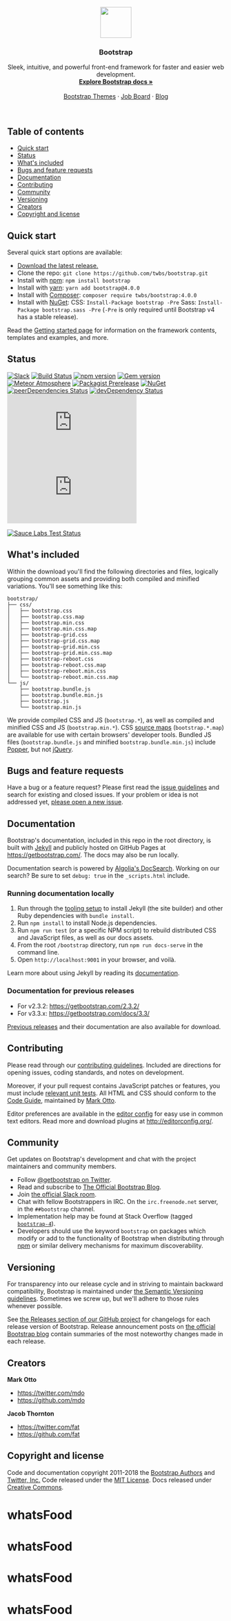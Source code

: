 <p align="center">
  <a href="https://getbootstrap.com/">
    <img src="https://getbootstrap.com/assets/brand/bootstrap-solid.svg" alt="" width=72 height=72>
  </a>

  <h3 align="center">Bootstrap</h3>

  <p align="center">
    Sleek, intuitive, and powerful front-end framework for faster and easier web development.
    <br>
    <a href="https://getbootstrap.com/docs/4.0/"><strong>Explore Bootstrap docs »</strong></a>
    <br>
    <br>
    <a href="https://themes.getbootstrap.com/">Bootstrap Themes</a>
    ·
    <a href="https://jobs.getbootstrap.com/">Job Board</a>
    ·
    <a href="https://blog.getbootstrap.com/">Blog</a>
  </p>
</p>

<br>

## Table of contents

- [Quick start](#quick-start)
- [Status](#status)
- [What's included](#whats-included)
- [Bugs and feature requests](#bugs-and-feature-requests)
- [Documentation](#documentation)
- [Contributing](#contributing)
- [Community](#community)
- [Versioning](#versioning)
- [Creators](#creators)
- [Copyright and license](#copyright-and-license)

## Quick start

Several quick start options are available:

- [Download the latest release.](https://github.com/twbs/bootstrap/archive/v4.0.0.zip)
- Clone the repo: `git clone https://github.com/twbs/bootstrap.git`
- Install with [npm](https://www.npmjs.com/): `npm install bootstrap`
- Install with [yarn](https://yarnpkg.com/): `yarn add bootstrap@4.0.0`
- Install with [Composer](https://getcomposer.org/): `composer require twbs/bootstrap:4.0.0`
- Install with [NuGet](https://www.nuget.org/): CSS: `Install-Package bootstrap -Pre` Sass: `Install-Package bootstrap.sass -Pre` (`-Pre` is only required until Bootstrap v4 has a stable release).

Read the [Getting started page](https://getbootstrap.com/docs/4.0/getting-started/introduction/) for information on the framework contents, templates and examples, and more.

## Status

[![Slack](https://bootstrap-slack.herokuapp.com/badge.svg)](https://bootstrap-slack.herokuapp.com/)
[![Build Status](https://img.shields.io/travis/twbs/bootstrap/v4-dev.svg)](https://travis-ci.org/twbs/bootstrap)
[![npm version](https://img.shields.io/npm/v/bootstrap.svg)](https://www.npmjs.com/package/bootstrap)
[![Gem version](https://img.shields.io/gem/v/bootstrap.svg)](https://rubygems.org/gems/bootstrap)
[![Meteor Atmosphere](https://img.shields.io/badge/meteor-twbs%3Abootstrap-blue.svg)](https://atmospherejs.com/twbs/bootstrap)
[![Packagist Prerelease](https://img.shields.io/packagist/vpre/twbs/bootstrap.svg)](https://packagist.org/packages/twbs/bootstrap)
[![NuGet](https://img.shields.io/nuget/vpre/bootstrap.svg)](https://www.nuget.org/packages/bootstrap/absoluteLatest)
[![peerDependencies Status](https://img.shields.io/david/peer/twbs/bootstrap.svg)](https://david-dm.org/twbs/bootstrap?type=peer)
[![devDependency Status](https://img.shields.io/david/dev/twbs/bootstrap.svg)](https://david-dm.org/twbs/bootstrap?type=dev)
[![CSS gzip size](http://img.badgesize.io/twbs/bootstrap/v4-dev/dist/css/bootstrap.min.css?compression=gzip&label=CSS+gzip+size)](https://github.com/twbs/bootstrap/tree/v4-dev/dist/css/bootstrap.min.css)
[![JS gzip size](http://img.badgesize.io/twbs/bootstrap/v4-dev/dist/js/bootstrap.min.js?compression=gzip&label=JS+gzip+size)](https://github.com/twbs/bootstrap/tree/v4-dev/dist/js/bootstrap.min.js)

[![Sauce Labs Test Status](https://saucelabs.com/browser-matrix/bootstrap.svg)](https://saucelabs.com/u/bootstrap)

## What's included

Within the download you'll find the following directories and files, logically grouping common assets and providing both compiled and minified variations. You'll see something like this:

```
bootstrap/
├── css/
│   ├── bootstrap.css
│   ├── bootstrap.css.map
│   ├── bootstrap.min.css
│   ├── bootstrap.min.css.map
│   ├── bootstrap-grid.css
│   ├── bootstrap-grid.css.map
│   ├── bootstrap-grid.min.css
│   ├── bootstrap-grid.min.css.map
│   ├── bootstrap-reboot.css
│   ├── bootstrap-reboot.css.map
│   ├── bootstrap-reboot.min.css
│   └── bootstrap-reboot.min.css.map
└── js/
    ├── bootstrap.bundle.js
    ├── bootstrap.bundle.min.js
    ├── bootstrap.js
    └── bootstrap.min.js
```

We provide compiled CSS and JS (`bootstrap.*`), as well as compiled and minified CSS and JS (`bootstrap.min.*`). CSS [source maps](https://developers.google.com/web/tools/chrome-devtools/debug/readability/source-maps) (`bootstrap.*.map`) are available for use with certain browsers' developer tools. Bundled JS files (`bootstrap.bundle.js` and minified `bootstrap.bundle.min.js`) include [Popper](https://popper.js.org/), but not [jQuery](https://jquery.com/).


## Bugs and feature requests

Have a bug or a feature request? Please first read the [issue guidelines](https://github.com/twbs/bootstrap/blob/master/CONTRIBUTING.md#using-the-issue-tracker) and search for existing and closed issues. If your problem or idea is not addressed yet, [please open a new issue](https://github.com/twbs/bootstrap/issues/new).


## Documentation

Bootstrap's documentation, included in this repo in the root directory, is built with [Jekyll](https://jekyllrb.com/) and publicly hosted on GitHub Pages at <https://getbootstrap.com/>. The docs may also be run locally.

Documentation search is powered by [Algolia's DocSearch](https://community.algolia.com/docsearch/). Working on our search? Be sure to set `debug: true` in the `_scripts.html` include.

### Running documentation locally

1. Run through the [tooling setup](https://getbootstrap.com/docs/4.0/getting-started/build-tools/#tooling-setup) to install Jekyll (the site builder) and other Ruby dependencies with `bundle install`.
2. Run `npm install` to install Node.js dependencies.
3. Run `npm run test` (or a specific NPM script) to rebuild distributed CSS and JavaScript files, as well as our docs assets.
4. From the root `/bootstrap` directory, run `npm run docs-serve` in the command line.
5. Open `http://localhost:9001` in your browser, and voilà.

Learn more about using Jekyll by reading its [documentation](https://jekyllrb.com/docs/home/).

### Documentation for previous releases

- For v2.3.2: <https://getbootstrap.com/2.3.2/>
- For v3.3.x: <https://getbootstrap.com/docs/3.3/>

[Previous releases](https://github.com/twbs/bootstrap/releases) and their documentation are also available for download.


## Contributing

Please read through our [contributing guidelines](https://github.com/twbs/bootstrap/blob/master/CONTRIBUTING.md). Included are directions for opening issues, coding standards, and notes on development.

Moreover, if your pull request contains JavaScript patches or features, you must include [relevant unit tests](https://github.com/twbs/bootstrap/tree/master/js/tests). All HTML and CSS should conform to the [Code Guide](https://github.com/mdo/code-guide), maintained by [Mark Otto](https://github.com/mdo).

Editor preferences are available in the [editor config](https://github.com/twbs/bootstrap/blob/master/.editorconfig) for easy use in common text editors. Read more and download plugins at <http://editorconfig.org/>.


## Community

Get updates on Bootstrap's development and chat with the project maintainers and community members.

- Follow [@getbootstrap on Twitter](https://twitter.com/getbootstrap).
- Read and subscribe to [The Official Bootstrap Blog](https://blog.getbootstrap.com/).
- Join [the official Slack room](https://bootstrap-slack.herokuapp.com/).
- Chat with fellow Bootstrappers in IRC. On the `irc.freenode.net` server, in the `##bootstrap` channel.
- Implementation help may be found at Stack Overflow (tagged [`bootstrap-4`](https://stackoverflow.com/questions/tagged/bootstrap-4)).
- Developers should use the keyword `bootstrap` on packages which modify or add to the functionality of Bootstrap when distributing through [npm](https://www.npmjs.com/browse/keyword/bootstrap) or similar delivery mechanisms for maximum discoverability.


## Versioning

For transparency into our release cycle and in striving to maintain backward compatibility, Bootstrap is maintained under [the Semantic Versioning guidelines](http://semver.org/). Sometimes we screw up, but we'll adhere to those rules whenever possible.

See [the Releases section of our GitHub project](https://github.com/twbs/bootstrap/releases) for changelogs for each release version of Bootstrap. Release announcement posts on [the official Bootstrap blog](https://blog.getbootstrap.com/) contain summaries of the most noteworthy changes made in each release.


## Creators

**Mark Otto**

- <https://twitter.com/mdo>
- <https://github.com/mdo>

**Jacob Thornton**

- <https://twitter.com/fat>
- <https://github.com/fat>


## Copyright and license

Code and documentation copyright 2011-2018 the [Bootstrap Authors](https://github.com/twbs/bootstrap/graphs/contributors) and [Twitter, Inc.](https://twitter.com) Code released under the [MIT License](https://github.com/twbs/bootstrap/blob/master/LICENSE). Docs released under [Creative Commons](https://github.com/twbs/bootstrap/blob/master/docs/LICENSE).
# whatsFood
# whatsFood
# whatsFood
# whatsFood
